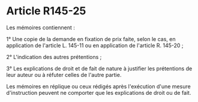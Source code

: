 # Article R145-25

Les mémoires contiennent :

1° Une copie de la demande en fixation de prix faite, selon le cas, en application de l'article L. 145-11 ou en application de l'article R. 145-20 ;

2° L'indication des autres prétentions ;

3° Les explications de droit et de fait de nature à justifier les prétentions de leur auteur ou à réfuter celles de l'autre partie.

Les mémoires en réplique ou ceux rédigés après l'exécution d'une mesure d'instruction peuvent ne comporter que les explications de droit ou de fait.

